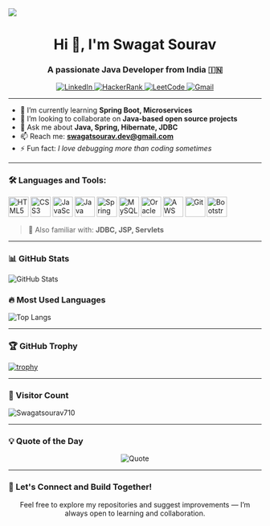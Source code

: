 <img src="https://capsule-render.vercel.app/api?type=waving&color=0e68af&height=200&section=header&text=Swagat%20Sourav&fontSize=40&fontColor=ffffff&animation=fadeIn" />

<h1 align="center">Hi 👋, I'm Swagat Sourav</h1>
<h3 align="center">A passionate Java Developer from India 🇮🇳</h3>

<p align="center">
  <a href="https://www.linkedin.com/in/swagatsourav" target="_blank">
    <img src="https://img.shields.io/badge/LinkedIn-blue?logo=linkedin&style=for-the-badge" alt="LinkedIn"/>
  </a>
  <a href="https://www.hackerrank.com/swagatsourav" target="_blank">
    <img src="https://img.shields.io/badge/HackerRank-2EC866?logo=HackerRank&logoColor=white&style=for-the-badge" alt="HackerRank"/>
  </a>
  <a href="https://leetcode.com/swagatsourav" target="_blank">
    <img src="https://img.shields.io/badge/LeetCode-FFA116?logo=LeetCode&logoColor=white&style=for-the-badge" alt="LeetCode"/>
  </a>
  <a href="mailto:swagatsourav.dev@gmail.com">
    <img src="https://img.shields.io/badge/Gmail-D14836?logo=gmail&logoColor=white&style=for-the-badge" alt="Gmail"/>
  </a>
</p>

---

- 🌱 I’m currently learning **Spring Boot, Microservices**
- 👯 I’m looking to collaborate on **Java-based open source projects**
- 💬 Ask me about **Java, Spring, Hibernate, JDBC**
- 📫 Reach me: **swagatsourav.dev@gmail.com**
- ⚡ Fun fact: *I love debugging more than coding sometimes*

---

### 🛠️ Languages and Tools:
<p align="left">
  <img src="https://cdn.jsdelivr.net/gh/devicons/devicon/icons/html5/html5-original.svg" width="40" alt="HTML5"/>
  <img src="https://cdn.jsdelivr.net/gh/devicons/devicon/icons/css3/css3-original.svg" width="40" alt="CSS3"/>
  <img src="https://cdn.jsdelivr.net/gh/devicons/devicon/icons/javascript/javascript-original.svg" width="40" alt="JavaScript"/>
  <img src="https://cdn.jsdelivr.net/gh/devicons/devicon/icons/java/java-original.svg" width="40" alt="Java"/>
  <img src="https://cdn.jsdelivr.net/gh/devicons/devicon/icons/spring/spring-original.svg" width="40" alt="Spring"/>
  <img src="https://cdn.jsdelivr.net/gh/devicons/devicon/icons/mysql/mysql-original.svg" width="40" alt="MySQL"/>
  <img src="https://cdn.jsdelivr.net/gh/devicons/devicon/icons/oracle/oracle-original.svg" width="40" alt="Oracle"/>
  <img src="https://cdn.jsdelivr.net/gh/devicons/devicon/icons/amazonwebservices/amazonwebservices-original.svg" width="40" alt="AWS"/>
  <img src="https://cdn.jsdelivr.net/gh/devicons/devicon/icons/git/git-original.svg" width="40" alt="Git"/>
  <img src="https://cdn.jsdelivr.net/gh/devicons/devicon/icons/bootstrap/bootstrap-original.svg" width="40" alt="Bootstrap"/>
</p>

> 🧰 Also familiar with: **JDBC, JSP, Servlets**

---

### 📊 GitHub Stats
![GitHub Stats](https://github-readme-stats.vercel.app/api?username=Swagatsourav710&show_icons=true&theme=radical)

### 🔥 Most Used Languages
![Top Langs](https://github-readme-stats.vercel.app/api/top-langs/?username=Swagatsourav710&layout=compact&theme=radical)

---

### 🏆 GitHub Trophy
[![trophy](https://github-profile-trophy.vercel.app/?username=Swagatsourav710&theme=onedark)](https://github.com/ryo-ma/github-profile-trophy)

---

### 👀 Visitor Count
<p align="left">
  <img src="https://komarev.com/ghpvc/?username=Swagatsourav710&label=Profile%20views&color=0e75b6&style=flat" alt="Swagatsourav710" />
</p>

---

### 💡 Quote of the Day
<p align="center">
  <img src="https://quotes-github-readme.vercel.app/api?type=horizontal&theme=dark" alt="Quote" />
</p>

---

### 🚀 Let's Connect and Build Together!
<p align="center">Feel free to explore my repositories and suggest improvements — I’m always open to learning and collaboration.</p>
